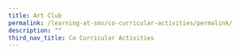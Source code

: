 ```yaml
---
title: Art Club
permalink: /learning-at-sms/co-curricular-activities/permalink/
description: ""
third_nav_title: Co Curricular Activities
---
```

